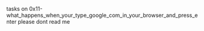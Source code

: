 tasks on 0x11-what_happens_when_your_type_google_com_in_your_browser_and_press_enter
please dont read me
